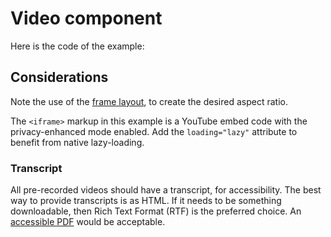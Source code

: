 # Video component

<example title="Video component" src="components/video.html.twig"></example>

Here is the code of the example:

<exampleHtml src="components/video.html.twig"></exampleHtml>

## Considerations

Note the use of the [frame layout](../layouts/frame.md), to create the desired aspect ratio.

The `<iframe>` markup in this example is a YouTube embed code with the privacy-enhanced mode enabled. Add the `loading="lazy"` attribute to benefit from native lazy-loading.

### Transcript

All pre-recorded videos should have a transcript, for accessibility. The best way to provide transcripts is as HTML. If it needs to be something downloadable, then Rich Text Format (RTF) is the preferred choice. An [accessible PDF](https://helpx.adobe.com/uk/acrobat/using/creating-accessible-pdfs.html) would be acceptable.